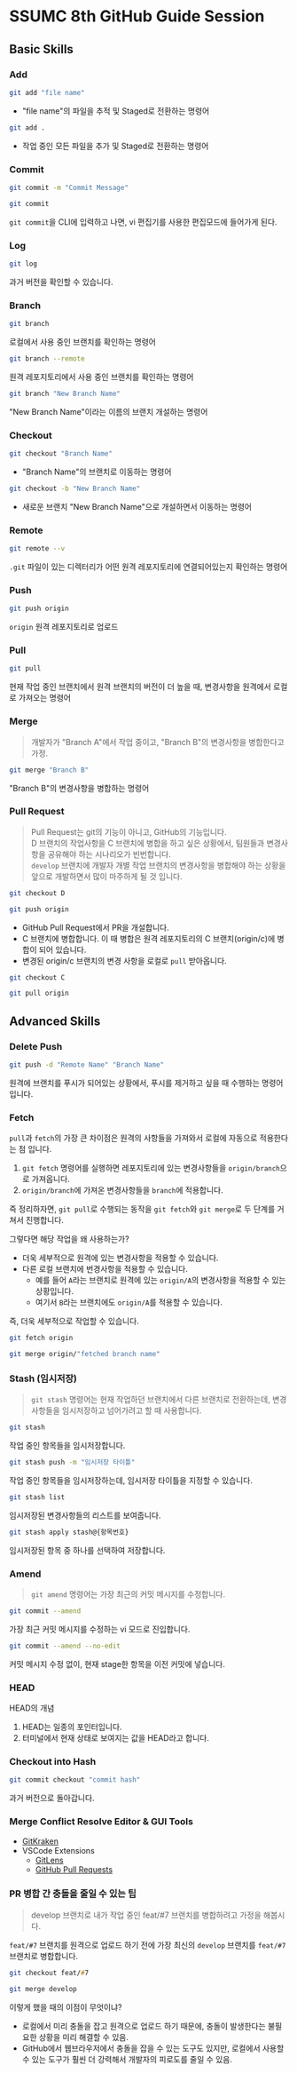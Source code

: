# SSUMC 8th GitHub Guide Session

## Basic Skills

### Add

```zsh
git add "file name"
```

- "file name"의 파일을 추적 및 Staged로 전환하는 명령어

```zsh
git add .
```

- 작업 중인 모든 파일을 추가 및 Staged로 전환하는 명령어

### Commit

```zsh
git commit -m "Commit Message"

git commit
```

`git commit`을 CLI에 입력하고 나면, vi 편집기를 사용한 편집모드에 들어가게 된다.

### Log

```zsh
git log
```

과거 버전을 확인할 수 있습니다.

### Branch

```zsh
git branch
```

로컬에서 사용 중인 브랜치를 확인하는 명령어

```zsh
git branch --remote
```

원격 레포지토리에서 사용 중인 브랜치를 확인하는 명령어

```zsh
git branch "New Branch Name"
```

"New Branch Name"이라는 이름의 브랜치 개설하는 명령어

### Checkout

```zsh
git checkout "Branch Name"
```

- "Branch Name"의 브랜치로 이동하는 명령어

```zsh
git checkout -b "New Branch Name"
```

- 새로운 브랜치 "New Branch Name"으로 개설하면서 이동하는 명령어

### Remote

```zsh
git remote --v
```

`.git` 파일이 있는 디렉터리가 어떤 원격 레포지토리에 연결되어있는지 확인하는 명령어

### Push

```zsh
git push origin
```

`origin` 원격 레포지토리로 업로드

### Pull

```zsh
git pull
```

현재 작업 중인 브랜치에서 원격 브랜치의 버전이 더 높을 때, 변경사항을 원격에서 로컬로 가져오는 명령어

### Merge

> 개발자가 "Branch A"에서 작업 중이고, "Branch B"의 변경사항을 병합한다고 가정.

```zsh
git merge "Branch B"
```

"Branch B"의 변경사항을 병합하는 명령어

### Pull Request

> Pull Request는 git의 기능이 아니고, GitHub의 기능입니다. \
> D 브랜치의 작업사항을 C 브랜치에 병합을 하고 싶은 상황에서, 팀원들과 변경사항을 공유해야 하는 시나리오가 빈번합니다. \
> `develop` 브랜치에 개발자 개별 작업 브랜치의 변경사항을 병합해야 하는 상황을 앞으로 개발하면서 많이 마주하게 될 것 입니다.

```zsh
git checkout D

git push origin
```

- GitHub Pull Request에서 PR을 개설합니다.
- C 브랜치에 병합합니다. 이 때 병합은 원격 레포지토리의 C 브랜치(origin/c)에 병합이 되어 있습니다.
- 변경된 origin/c 브랜치의 변경 사항을 로컬로 `pull` 받아옵니다.

```zsh
git checkout C

git pull origin
```

## Advanced Skills

### Delete Push

```zsh
git push -d "Remote Name" "Branch Name"
```

원격에 브랜치를 푸시가 되어있는 상황에서, 푸시를 제거하고 싶을 때 수행하는 명령어입니다.

### Fetch

`pull`과 `fetch`의 가장 큰 차이점은 원격의 사항들을 가져와서 로컬에 자동으로 적용한다는 점 입니다.
1. `git fetch` 명령어를 실행하면 레포지토리에 있는 변경사항들을 `origin/branch`으로 가져옵니다.
2. `origin/branch`에 가져온 변경사항들을 `branch`에 적용합니다.

즉 정리하자면, `git pull`로 수행되는 동작을 `git fetch`와 `git merge`로 두 단계를 거쳐서 진행합니다.

그렇다면 해당 작업을 왜 사용하는가?

- 더욱 세부적으로 원격에 있는 변경사항을 적용할 수 있습니다.
- 다른 로컬 브랜치에 번경사항을 적용할 수 있습니다.
  - 예를 들어 `A`라는 브랜치로 원격에 있는 `origin/A`의 변경사항을 적용할 수 있는 상황입니다.
  - 여기서 `B`라는 브랜치에도 `origin/A`를 적용할 수 있습니다.

즉, 더욱 세부적으로 작업할 수 있습니다.

```zsh
git fetch origin
```

```zsh
git merge origin/"fetched branch name"
```

### Stash (임시저장)

> `git stash` 명령어는 현재 작업하던 브랜치에서 다른 브랜치로 전환하는데, 변경사항들을 임시저장하고 넘어가려고 할 때 사용합니다.

```zsh
git stash
```

작업 중인 항목들을 임시저장합니다.

```zsh
git stash push -m "임시저장 타이틀"
```

작업 중인 항목들을 임시저장하는데, 임시저장 타이틀을 지정할 수 있습니다.

```zsh
git stash list
```

임시저장된 변경사항들의 리스트를 보여줍니다.

```zsh
git stash apply stash@{항목번호}
```

임시저장된 항목 중 하나를 선택하여 저장합니다.

### Amend

> `git amend` 명령어는 가장 최근의 커밋 메시지를 수정합니다.

```zsh
git commit --amend
```

가장 최근 커밋 메시지를 수정하는 vi 모드로 진입합니다.

```zsh
git commit --amend --no-edit
```

커밋 메시지 수정 없이, 현재 stage한 항목을 이전 커밋에 넣습니다.

### HEAD

HEAD의 개념
1. HEAD는 일종의 포인터입니다.
2. 터미널에서 현재 상태로 보여지는 값을 HEAD라고 합니다.

### Checkout into Hash

```zsh
git commit checkout "commit hash"
```

과거 버전으로 돌아갑니다.

### Merge Conflict Resolve Editor & GUI Tools

- [GitKraken](https://www.gitkraken.com/)
- VSCode Extensions
  - [GitLens](https://marketplace.visualstudio.com/items?itemName=eamodio.gitlens)
  - [GitHub Pull Requests](https://marketplace.visualstudio.com/items?itemName=GitHub.vscode-pull-request-github)

### PR 병합 간 충돌을 줄일 수 있는 팁

> develop 브랜치로 내가 작업 중인 feat/#7 브랜치를 병합하려고 가정을 해봅시다.

`feat/#7` 브랜치를 원격으로 업로드 하기 전에 가장 최신의 `develop` 브랜치를 `feat/#7` 브랜치로 병합합니다.

```zsh
git checkout feat/#7

git merge develop
```

이렇게 했을 때의 이점이 무엇이냐?

- 로컬에서 미리 충돌을 잡고 원격으로 업로드 하기 때문에, 충돌이 발생한다는 불필요한 상황을 미리 해결할 수 있음.
- GitHub에서 웹브라우저에서 충돌을 잡을 수 있는 도구도 있지만, 로컬에서 사용할 수 있는 도구가 훨씬 더 강력해서 개발자의 피로도를 줄일 수 있음.
